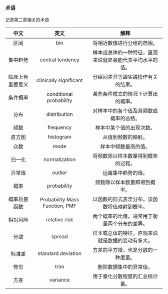 ### 术语

记录第二章相关的术语

|中文|英文|解释|
|:---:|:---:|:---:|
|区间|bin|将相近数值进行分组的范围。|
|集中趋势|central tendency|样本或总体的一种特征，直观来说就是最能代表平均水平的值。|
|临床上有重要意义|clinically significant|分组间差异等跟实践操作有关的结果。|
|条件概率|conditional probability|某些条件成立的情况下计算出的概率。|
|分布|distribution|对样本中的各个值及其频数或概率的总结。|
|频数|frequency|样本中某个值的出现次数。|
|直方图|histogram|从值到频数的映射。|
|众数|mode|样本中频数最高的值。|
|归一化|normalization|将频数除以样本数量得到概率的过程。|
|异常值|outlier|远离集中趋势的值。|
|概率|probability|频数除以样本数量即得到概率。|
|概率质量函数|Probability Mass Function, PMF|以函数的形式表示分布，该函数将值映射到概率。|
|相对风险|relative risk|两个概率的比值，通常用于衡量两个分布的差异。|
|分散|spread|样本或总体的特征，直观来说就是数据的变动有多大。|
|标准差|standard deviation|方差的平方根，也是分散的一种度量。|
|修剪|trim|删除数据集中的异常值。|
|方差|variance|用于量化分散程度的汇总统计量。|
